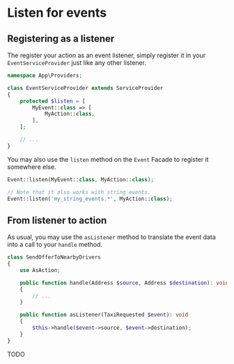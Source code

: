 # Listen for events

## Registering as a listener

The register your action as an event listener, simply register it in your `EventServiceProvider` just like any other listener.

```php
namespace App\Providers;

class EventServiceProvider extends ServiceProvider
{
    protected $listen = [
        MyEvent::class => [
            MyAction::class,
        ],
    ];

    // ...
}
```

You may also use the `listen` method on the `Event` Facade to register it somewhere else.

```php
Event::listen(MyEvent::class, MyAction::class);

// Note that it also works with string events.
Event::listen('my_string_events.*', MyAction::class);
```

## From listener to action

As usual, you may use the `asListener` method to translate the event data into a call to your `handle` method.

```php
class SendOfferToNearbyDrivers
{
    use AsAction;

    public function handle(Address $source, Address $destination): void
    {
        // ...
    }

    public function asListener(TaxiRequested $event): void
    {
        $this->handle($event->source, $event->destination);
    }
}
```

TODO
